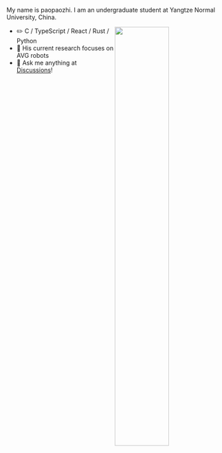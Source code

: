 My name is paopaozhi. I am an undergraduate student at Yangtze Normal University, China.

<picture>
    <source media="(prefers-color-scheme: dark)" srcset="https://github-readme-stats-ouuan.vercel.app/api?username=paopaozhi&theme=dark&show_icons=true">
    <img align="right" width="50%" src="https://github-readme-stats-ouuan.vercel.app/api?username=ouuan&show_icons=true">
</picture>

- :pencil2: C / TypeScript / React / Rust / Python
- :seedling: His current research focuses on AVG robots
- :thought_balloon: Ask me anything at [Discussions](https://github.com/ouuan/ouuan/discussions/new)!
